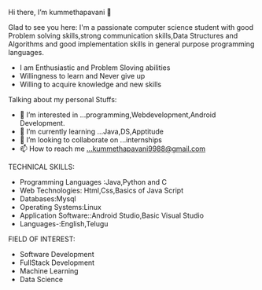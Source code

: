  Hi there, I’m kummethapavani 👋
 
 Glad to see you here:
 I'm a passionate computer science student with good Problem solving skills,strong communication skills,Data Structures and Algorithms and good implementation skills in general purpose programming languages.
- I am Enthusiastic and Problem Sloving abilities
- Willingness to learn and Never give up
- Willing to acquire knowledge and new skills
 
 Talking about my personal Stuffs:
- 👀 I’m interested in ...programming,Webdevelopment,Android Development.
- 🌱 I’m currently learning ...Java,DS,Apptitude
- 💞️ I’m looking to collaborate on ...internships
- 📫 How to reach me ...kummethapavani9988@gmail.com

<!---
kummethapavani/kummethapavani is a ✨ special ✨ repository because its `README.md` (this file) appears on your GitHub profile.
You can click the Preview link to tFIELD OF INTERESTake a look at your changes.
--->
TECHNICAL SKILLS:
- Programming Languages :Java,Python and C
- Web Technologies: Html,Css,Basics of Java Script
- Databases:Mysql
- Operating Systems:Linux
- Application Software::Android Studio,Basic Visual Studio
- Languages-:English,Telugu

FIELD OF INTEREST:

- Software Development
- FullStack Development
- Machine Learning
- Data Science







